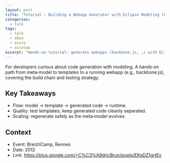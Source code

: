 ```yaml
---
layout: post
title: "Tutorial — Building a Webapp Generator with Eclipse Modeling (BreizhCamp 2012)"
categories:
  - talk
tags:
  - talk
  - obeo
  - ecore
  - acceleo
excerpt: "Hands‑on tutorial: generate webapps (backbone.js, …) with Eclipse Modeling—who benefits and what you need."
---
```


For developers curious about code generation with modeling. A hands‑on path from meta‑model to templates to a running webapp (e.g., backbone.js), covering the build chain and testing strategy.

## Key Takeaways
- Flow: model → template → generated code → runtime.
- Quality: test templates; keep generated code cleanly separated.
- Scaling: regenerate safely as the meta‑model evolves.

## Context
- Event: BreizhCamp, Rennes
- Date: 2012
- Link: https://plus.google.com/+C%C3%A9dricBrun/posts/EKgDZ1grtEv
